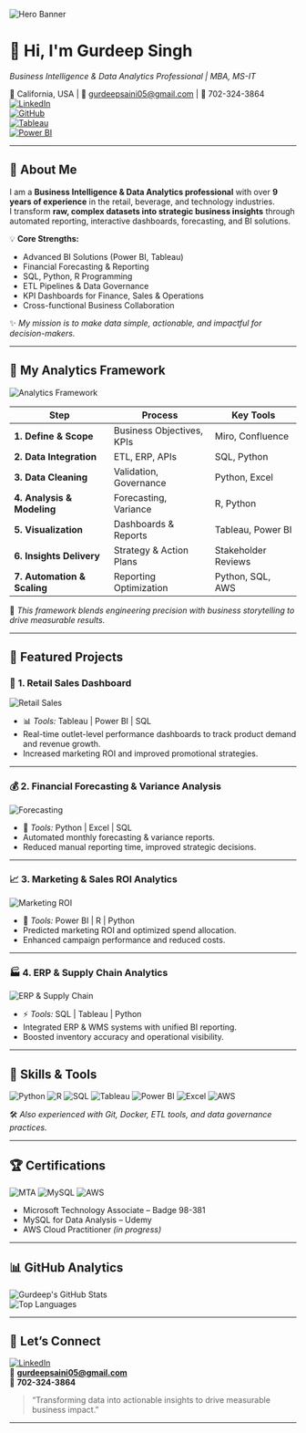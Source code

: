 <!-- 🌟 Gurdeep Singh - BI & Data Analytics Portfolio (Canva Premium Style) -->

![Hero Banner](assets/hero-banner.png)

# 👋 Hi, I'm **Gurdeep Singh**

*Business Intelligence & Data Analytics Professional | MBA, MS-IT*

📍 California, USA | 📧 [gurdeepsaini05@gmail.com](mailto:gurdeepsaini05@gmail.com) | 📱 702-324-3864  
[![LinkedIn](https://img.shields.io/badge/LinkedIn-GurdeepSaini-blue?style=for-the-badge&logo=linkedin)](https://www.linkedin.com/in/gurdeepsaini05)  
[![GitHub](https://img.shields.io/badge/GitHub-Portfolio-black?style=for-the-badge&logo=github)](https://github.com/GurdeepSinghSaini)  
[![Tableau](https://img.shields.io/badge/Tableau-Visualization-orange?style=for-the-badge&logo=tableau)]()  
[![Power BI](https://img.shields.io/badge/PowerBI-Business%20Intelligence-yellow?style=for-the-badge&logo=microsoft-power-bi)]()

---

## 🌟 About Me

I am a **Business Intelligence & Data Analytics professional** with over **9 years of experience** in the retail, beverage, and technology industries.  
I transform **raw, complex datasets into strategic business insights** through automated reporting, interactive dashboards, forecasting, and BI solutions.

💡 **Core Strengths:**

- Advanced BI Solutions (Power BI, Tableau)  
- Financial Forecasting & Reporting  
- SQL, Python, R Programming  
- ETL Pipelines & Data Governance  
- KPI Dashboards for Finance, Sales & Operations  
- Cross-functional Business Collaboration

✨ *My mission is to make data simple, actionable, and impactful for decision-makers.*

---

## 🧠 My Analytics Framework

![Analytics Framework](assets/analytics-framework.png)

| Step                        | Process                   | Key Tools           |
| --------------------------- | ------------------------- | ------------------- |
| **1. Define & Scope**       | Business Objectives, KPIs | Miro, Confluence    |
| **2. Data Integration**     | ETL, ERP, APIs            | SQL, Python         |
| **3. Data Cleaning**        | Validation, Governance    | Python, Excel       |
| **4. Analysis & Modeling**  | Forecasting, Variance     | R, Python           |
| **5. Visualization**        | Dashboards & Reports      | Tableau, Power BI   |
| **6. Insights Delivery**    | Strategy & Action Plans   | Stakeholder Reviews |
| **7. Automation & Scaling** | Reporting Optimization    | Python, SQL, AWS    |

🧭 *This framework blends engineering precision with business storytelling to drive measurable results.*

---

## 🚀 Featured Projects

### 🏪 **1. Retail Sales Dashboard**

![Retail Sales](assets/retail-sales.png)

- 📊 *Tools:* Tableau | Power BI | SQL  
- Real-time outlet-level performance dashboards to track product demand and revenue growth.  
- Increased marketing ROI and improved promotional strategies.

---

### 💰 **2. Financial Forecasting & Variance Analysis**

![Forecasting](assets/forecasting.png)

- 🧮 *Tools:* Python | Excel | SQL  
- Automated monthly forecasting & variance reports.  
- Reduced manual reporting time, improved strategic decisions.

---

### 📈 **3. Marketing & Sales ROI Analytics**

![Marketing ROI](assets/marketing-roi.png)

- 🧠 *Tools:* Power BI | R | Python  
- Predicted marketing ROI and optimized spend allocation.  
- Enhanced campaign performance and reduced costs.

---

### 🏭 **4. ERP & Supply Chain Analytics**

![ERP & Supply Chain](assets/erp-supplychain.png)

- ⚡ *Tools:* SQL | Tableau | Python  
- Integrated ERP & WMS systems with unified BI reporting.  
- Boosted inventory accuracy and operational visibility.

---

## 🧰 Skills & Tools

![Python](https://img.shields.io/badge/Python-3776AB?style=for-the-badge&logo=python&logoColor=white)
![R](https://img.shields.io/badge/R-276DC3?style=for-the-badge&logo=r&logoColor=white)
![SQL](https://img.shields.io/badge/SQL-4479A1?style=for-the-badge&logo=mysql&logoColor=white)
![Tableau](https://img.shields.io/badge/Tableau-E97627?style=for-the-badge&logo=tableau&logoColor=white)
![Power BI](https://img.shields.io/badge/PowerBI-F2C811?style=for-the-badge&logo=microsoft-power-bi&logoColor=black)
![Excel](https://img.shields.io/badge/Excel-217346?style=for-the-badge&logo=microsoft-excel&logoColor=white)
![AWS](https://img.shields.io/badge/AWS-FF9900?style=for-the-badge&logo=amazon-aws&logoColor=white)

🛠 *Also experienced with Git, Docker, ETL tools, and data governance practices.*

---

## 🏆 Certifications

![MTA](assets/mta-badge.png)
![MySQL](assets/mysql-cert.png)
![AWS](assets/aws-cert.png)

- Microsoft Technology Associate – Badge 98-381  
- MySQL for Data Analysis – Udemy  
- AWS Cloud Practitioner *(in progress)*

---

## 📊 GitHub Analytics

![Gurdeep's GitHub Stats](https://github-readme-stats.vercel.app/api?username=GurdeepSinghSaini&show_icons=true&count_private=true&theme=radical)  
![Top Languages](https://github-readme-stats.vercel.app/api/top-langs/?username=GurdeepSinghSaini&layout=compact&theme=radical)

---

## 🤝 Let’s Connect

[![LinkedIn](https://img.shields.io/badge/LinkedIn-GurdeepSaini-blue?style=for-the-badge&logo=linkedin)](https://www.linkedin.com/in/gurdeepsaini05)  
📧 **[gurdeepsaini05@gmail.com](mailto:gurdeepsaini05@gmail.com)**  
📱 **702-324-3864**

> “Transforming data into actionable insights to drive measurable business impact.”

---

<!-- 🪄 Canva Pro Tips:
- Replace `assets/*.png` with Canva-designed banners & infographics.
- Use a clean gradient hero banner with name/title & tool icons.
- Use Canva grid layouts for Projects & Skills sections.
- Add soft animations or hover effects for web export.
- Suggested fonts: Montserrat (Headings), Inter (Body)
- Suggested colors: Navy (#0b3d91), Teal (#00a99d), Light Gray (#f5f5f5)
- Export as both PNG and PDF for portfolio.
-->
